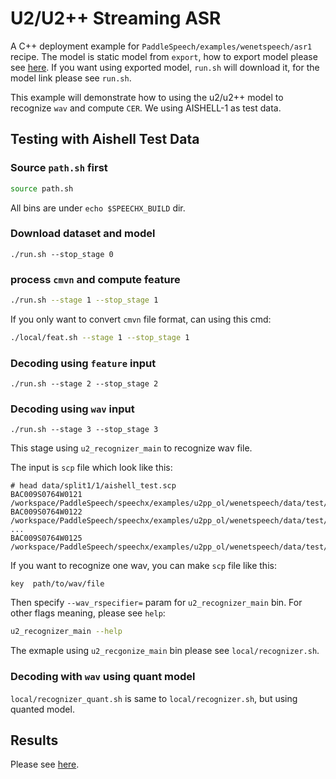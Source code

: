 # U2/U2++ Streaming ASR 

A C++ deployment example for `PaddleSpeech/examples/wenetspeech/asr1` recipe. The model is static model from `export`, how to export model please see [here](../../../../examples/wenetspeech/asr1/). If you want using exported model, `run.sh` will download it, for the model link please see `run.sh`.

This example will demonstrate how to using the u2/u2++ model to recognize `wav` and compute `CER`. We using AISHELL-1 as test data.

## Testing with Aishell Test Data

### Source `path.sh` first 

```bash 
source path.sh
```

All bins are under `echo $SPEECHX_BUILD` dir.

### Download dataset and model

```
./run.sh --stop_stage 0
```

### process `cmvn` and compute feature

```bash
./run.sh --stage 1 --stop_stage 1
```

If you only want to convert `cmvn` file format, can using this cmd:

```bash 
./local/feat.sh --stage 1 --stop_stage 1
```

### Decoding using `feature` input

```
./run.sh --stage 2 --stop_stage 2
```

### Decoding using `wav` input

```
./run.sh --stage 3 --stop_stage 3
```

This stage using `u2_recognizer_main` to recognize wav file.

The input is `scp` file which look like this:
```text
# head data/split1/1/aishell_test.scp 
BAC009S0764W0121        /workspace/PaddleSpeech/speechx/examples/u2pp_ol/wenetspeech/data/test/S0764/BAC009S0764W0121.wav
BAC009S0764W0122        /workspace/PaddleSpeech/speechx/examples/u2pp_ol/wenetspeech/data/test/S0764/BAC009S0764W0122.wav
...
BAC009S0764W0125        /workspace/PaddleSpeech/speechx/examples/u2pp_ol/wenetspeech/data/test/S0764/BAC009S0764W0125.wav
```

If you want to recognize one wav, you can make `scp` file like this:
```text
key  path/to/wav/file
```

Then specify `--wav_rspecifier=` param for `u2_recognizer_main` bin. For other flags meaning, please see `help`:
```bash
u2_recognizer_main --help
```

The exmaple using `u2_recgonize_main` bin please see `local/recognizer.sh`.

### Decoding with `wav` using quant model

`local/recognizer_quant.sh` is same to `local/recognizer.sh`, but using quanted model.


## Results

Please see [here](./RESULTS.md).
